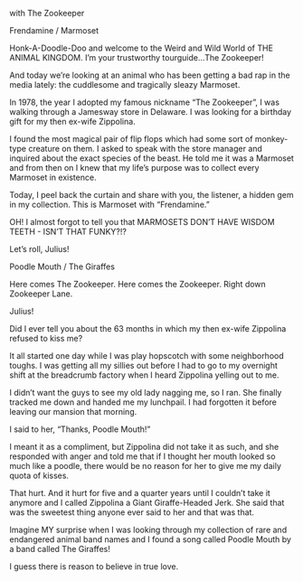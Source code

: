 with The Zookeeper

Frendamine / Marmoset

Honk-A-Doodle-Doo and welcome to the Weird and Wild World of THE ANIMAL KINGDOM.  I’m your trustworthy tourguide...The Zookeeper!

And today we’re looking at an animal who has been getting a bad rap in the media lately: the cuddlesome and tragically sleazy Marmoset.

In 1978, the year I adopted my famous nickname “The Zookeeper”, I was walking through a Jamesway store in Delaware.  I was looking for a birthday gift for my then ex-wife Zippolina.

I found the most magical pair of flip flops which had some sort of monkey-type creature on them.  I asked to speak with the store manager and inquired about the exact species of the beast.  He told me it was a Marmoset and from then on I knew that my life’s purpose was to collect every Marmoset in existence.

Today, I peel back the curtain and share with you, the listener, a hidden gem in my collection.  This is Marmoset with “Frendamine.”

OH!  I almost forgot to tell you that MARMOSETS DON’T HAVE WISDOM TEETH - ISN’T THAT FUNKY?!?

Let’s roll, Julius!

Poodle Mouth / The Giraffes

Here comes The Zookeeper.  Here comes the Zookeeper.  Right down Zookeeper Lane.

Julius!

Did I ever tell you about the 63 months in which my then ex-wife Zippolina refused to kiss me?

It all started one day while I was play hopscotch with some neighborhood toughs.  I was getting all my sillies out before I had to go to my overnight shift at the breadcrumb factory when I heard Zippolina yelling out to me.

I didn’t want the guys to see my old lady nagging me, so I ran.  She finally tracked me down and handed me my lunchpail.  I had forgotten it before leaving our mansion that morning.

I said to her, “Thanks, Poodle Mouth!”

I meant it as a compliment, but Zippolina did not take it as such, and she responded with anger and told me that if I thought her mouth looked so much like a poodle, there would be no reason for her to give me my daily quota of kisses.

That hurt.  And it hurt for five and a quarter years until I couldn’t take it anymore and I called Zippolina a Giant Giraffe-Headed Jerk.  She said that was the sweetest thing anyone ever said to her and that was that.

Imagine MY surprise when I was looking through my collection of rare and endangered animal band names and I found a song called Poodle Mouth by a band called The Giraffes!

I guess there is reason to believe in true love.
